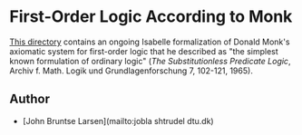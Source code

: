 # First-Order Logic According to Monk #

[This directory](https://bitbucket.org/isafol/isafol/src/master/FOL_Monk/) contains an ongoing Isabelle formalization of
Donald Monk's axiomatic system for first-order logic that he described as "the simplest known formulation of ordinary logic"
(_The Substitutionless Predicate Logic_, Archiv f. Math. Logik und Grundlagenforschung 7, 102-121, 1965).

## Author ##

* [John Bruntse Larsen](mailto:jobla shtrudel dtu.dk)